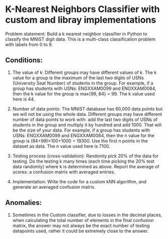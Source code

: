 # K-Nearest Neighbors Classifier with custom and libray implementations
Problem statement: Build a k nearest neighbor classifier in Python to classify the MNIST digit data. This
is a multi-class classification problem with labels from 0 to 9.

## Conditions:

  1. The value of k: Different groups may have different values of k. The k value for a group is the
maximum of the last two digits of USNs (University Seat Number) of students in the group. For example, if a group has students
with USNs: ENGXXAM0099 and ENGXXAM0084, then the k value for the group is max{99, 84} = 99.
The k value used here is 44.

  2. Number of data points: The MNIST database has 60,000 data points but we will not be using the whole data.
Different groups may have different number of data points to work with: add the last two digits of USNs
of students in the group and multiply it by hundred and add 1000. That will be the size of your data.
For example, if a group has students with USNs: ENGXXAM0099 and ENGXXAM0084, then the n
value for the group is (84+99)×100+1000 = 19300. Use the first n points in the dataset as data.
The n value used here is 7100.

  3. Testing process (cross-validation): Randomly pick 20% of the data for testing. Do the testing k many
times (each time picking the 20% test data randomly) where k is determined as above. Report the
average of scores: a confusion matrix with averaged entries.

  4. Implementation: Write the code for a custom kNN algorithm, and generate an averaged confusion matrix.

## Anomalies:
  1. Sometimes in the Custom classifier, due to losses in the decimal places, when calculating the total number of elements in the final confusion matrix, the answer may not always be the exact number of testing datapoints used, rather it could be extremely close to the answer.
